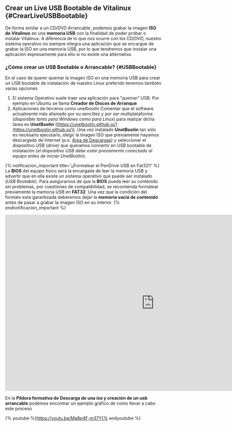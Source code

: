 ## Crear un Live USB Bootable de Vitalinux {#CrearLiveUSBBootable}

De forma similar a un CD/DVD Arrancable, podemos grabar la imagen **ISO de Vitalinux** en una **memoria USB** con la finalidad de poder probar o instalar Vitalinux.  A diferencia de lo que nos ocurre con los CD/DVD, nuestro sistema operativo no siempre integra una aplicación que se encargue de grabar la ISO en una memoria USB, por lo que tendremos que instalar una aplicación expresamente para ello si no existe una alternativa.


### ¿Cómo crear un USB Bootable o Arrancable? {#USBBootable}

En el caso de querer quemar la imagen ISO en una memoria USB para crear un USB bootable de instalación de nuestro Linux preferido tenemos también varias opciones

1.  El sistema Operativo suele traer una aplicación para "quemar" USB. Por ejemplo en Ubuntu se llama **Creador de Discos de Arranque**
1.  Aplicaciones de terceros como unetbootin
Comentar que el software actualmente más afamado por su sencillez y por ser multiplataforma (*disponible tanto para Windows como para Linux*) para realizar dicha tarea es **UnetBootin** ([https://unetbootin.github.io/](https://unetbootin.github.io/)). Una vez instalado **UnetBootin** tan sólo es necesario ejecutarlo, elegir la imagen ISO que previamente hayamos descargado de Internet (p.e. [Área de Descargas]({#areaDescargas})) y seleccionar el dispositivo USB (*drive*) que queramos convertir en USB bootable de instalación (*el dispositivo USB debe estar previamente conectado al equipo antes de iniciar UnetBootin*).

{% notificacion_important title='¡¡Formatear el PenDrive USB en Fat32!!' %}
La <b>BIOS</b> del equipo físico será la encargada de leer la memoria USB y advertir que en ella existe un sistema operativo que puede ser instalado (<i>USB Bootable</i>).  Para asegurarnos de que la <b>BIOS</b> pueda leer su contenido sin problemas, por cuestiones de compatibilidad, se recomienda formatear previamente la memoria USB en <b>FAT32</b>. Una vez que la condición del formato esta garantizada deberemos dejar la <b>memoria vacía de contenido</b> antes de pasar a grabar la imagen ISO en su interior.
{% endnotificacion_important %}

<iframe src="https://docs.google.com/presentation/d/e/2PACX-1vSvr4JxqRNkTwI0mcFJdfbIe5BtDpSGyLO4ucyAyk65f3zXsFa3zxIyFZiPcqRuv_2YEfrGY39SFVi0/embed?start=false&loop=false&delayms=3000" frameborder="0" width="960" height="569" allowfullscreen="true" mozallowfullscreen="true" webkitallowfullscreen="true"></iframe>

En la **Píldora formativa de Descarga de una iso y creación de un usb arrancable** podemos encontrar un ejemplo gráfico de como llevar a cabo éste proceso

{% youtube %}https://youtu.be/Ma8p4F-m37Y{% endyoutube %}